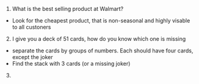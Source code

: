 1. What is the best selling product at Walmart?
- Look for the cheapest product, that is non-seasonal and highly visable to all custoners

2. I give you a deck of 51 cards, how do you know which one is missing
- separate the cards by groups of numbers. Each should have four cards, except the joker
- Find the stack with 3 cards (or a missing joker)

3. 